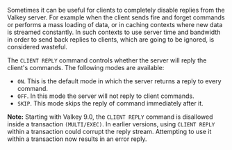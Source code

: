 Sometimes it can be useful for clients to completely disable replies from the Valkey server. For example when the client sends fire and forget commands or performs a mass loading of data, or in caching contexts where new data is streamed constantly. In such contexts to use server time and bandwidth in order to send back replies to clients, which are going to be ignored, is considered wasteful.

The `CLIENT REPLY` command controls whether the server will reply the client's commands. The following modes are available:

* `ON`. This is the default mode in which the server returns a reply to every command.
* `OFF`. In this mode the server will not reply to client commands.
* `SKIP`. This mode skips the reply of command immediately after it.

**Note:**
Starting with Valkey 9.0, the `CLIENT REPLY` command is disallowed inside a transaction `(MULTI/EXEC)`. In earlier versions, using `CLIENT REPLY` within a transaction could corrupt the reply stream. Attempting to use it within a transaction now results in an error reply.
